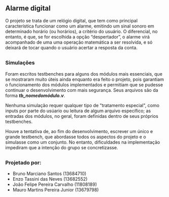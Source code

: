 ## Alarme digital
 
O projeto se trata de um relógio digital, que tem como principal característica funcionar como um alarme, emitindo um sinal sonoro em determinado horário (ou horários), a critério do usuário.
O diferencial, no entanto, é que, se for escolhida a opção “despertador”, o alarme virá acompanhado de uma uma operação matemática a ser resolvida, e só deixará de tocar quando o usuário acertar a resposta da conta.

##

### Simulações

Foram escritos testbenches para alguns dos módulos mais essenciais, que se mostraram muito úteis ainda enquanto era feito o projeto, pois garantiam o funcionamento dos módulos implementados e permitiam que se pudesse continuar o desenvolvimento com mais segurança. Seus arquivos são da forma **_tb_nomedomódulo.v_**.

Nenhuma simulação requer qualquer tipo de "tratamento especial", como inputs por parte do usúario ou leitura de algum arquivo específico; as entradas dos módulos, no geral, foram definidas dentro de seus próprios testbenches. 

Houve a tentativa de, ao fim do desenvolvimento, escrever um único e grande testbench, que abordasse todos os aspectos do projeto e o simulasse como um conjunto. No entanto, dificuldades na implementação impediram que a intenção do grupo se concretizasse. 

##

### Projetado por:
- Bruno Marciano Santos (13684710)
- Enzo Tassini das Neves (13682552)
- João Felipe Pereira Carvalho (11808189)
- Mauro Martins Pereira Junior (13679798)

